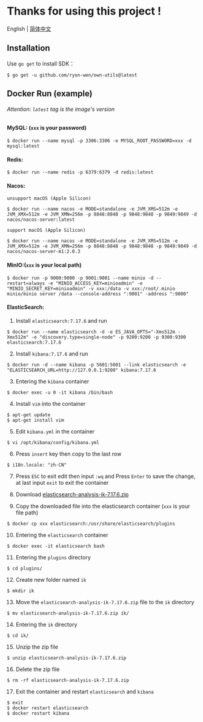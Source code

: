 # Thanks for using this project !

English | [简体中文](https://github.com/ryon-wen/own-utils/blob/main/README_CN.md)

## Installation

Use `go get` to install SDK：

```shell
$ go get -u github.com/ryon-wen/own-utils@latest
```

## Docker Run (example)
###### Attention: `latest` tag is the image's version

#### MySQL: (`xxx` is your password)

```shell
$ docker run --name mysql -p 3306:3306 -e MYSQL_ROOT_PASSWORD=xxx -d mysql:latest
```

#### Redis:

```shell
$ docker run --name redis -p 6379:6379 -d redis:latest
```

#### Nacos: 
```unsupport macOS (Apple Silicon)```
```shell
$ docker run --name nacos -e MODE=standalone -e JVM_XMS=512m -e JVM_XMX=512m -e JVM_XMN=256m -p 8848:8848 -p 9848:9848 -p 9849:9849 -d nacos/nacos-server:latest
```
```support macOS (Apple Silicon)```
```shell
$ docker run --name nacos -e MODE=standalone -e JVM_XMS=512m -e JVM_XMX=512m -e JVM_XMN=256m -p 8848:8848 -p 9848:9848 -p 9849:9849 -d nacos/nacos-server-m1:2.0.3
```

#### MinIO:(`xxx` is your local path)
```shell
$ docker run -p 9000:9000 -p 9001:9001 --name minio -d --restart=always -e "MINIO_ACCESS_KEY=minioadmin" -e "MINIO_SECRET_KEY=minioadmin" -v xxx:/data -v xxx:/root/.minio minio/minio server /data --console-address ":9001" -address ":9000"
```

#### ElasticSearch:
1. Install `elasticsearch:7.17.6` and run
```shell
$ docker run --name elasticsearch -d -e ES_JAVA_OPTS="-Xms512m -Xmx512m" -e "discovery.type=single-node" -p 9200:9200 -p 9300:9300 elasticsearch:7.17.6
```
2. Install `kibana:7.17.6` and run
```shell
$ docker run -d --name kibana -p 5601:5601 --link elasticsearch -e "ELASTICSEARCH_URL=http://127.0.0.1:9200" kibana:7.17.6
```
3. Entering the `kibana` container
```shell
$ docker exec -u 0 -it kibana /bin/bash
```
4. Install `vim` into the container
```shell
$ apt-get update
$ apt-get install vim
```
5. Edit `kibana.yml` in the container
```shell
$ vi /opt/kibana/config/kibana.yml
```
6. Press `insert` key then copy to the last row
```shell
$ i18n.locale: "zh-CN"
```
7. Press `ESC` to exit edit then input `:wq` and Press `Enter` to save the change, at last input `exit` to exit the container

8. Download [elasticsearch-analysis-ik-7.17.6.zip](https://share.feijipan.com/s/3SUofVC7)

9. Copy the downloaded file into the elasticsearch container
   (`xxx` is your file path)
```shell
$ docker cp xxx elasticsearch:/usr/share/elasticsearch/plugins
```

10. Entering the `elasticsearch` container
```shell
$ docker exec -it elasticsearch bash
```

11. Entering the `plugins` directory
```shell
$ cd plugins/
```

12. Create new folder named `ik`
```shell
$ mkdir ik
```

13. Move the `elasticsearch-analysis-ik-7.17.6.zip` file to the `ik` directory
```shell
$ mv elasticsearch-analysis-ik-7.17.6.zip ik/
```

14. Entering the `ik` directory
```shell
$ cd ik/
```

15. Unzip the zip file
```shell
$ unzip elasticsearch-analysis-ik-7.17.6.zip
```

16. Delete the zip file
```shell
$ rm -rf elasticsearch-analysis-ik-7.17.6.zip
```

17. Exit the container and restart `elasticsearch` and `kibana`
```shell
$ exit
$ docker restart elasticsearch
$ docker restart kibana
```